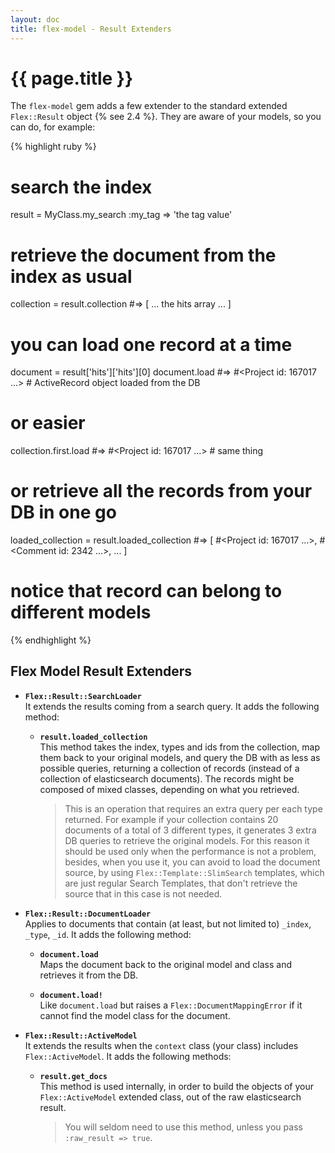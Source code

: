 ```yaml
---
layout: doc
title: flex-model - Result Extenders
---
```


# {{ page.title }}

The `flex-model` gem adds a few extender to the standard extended `Flex::Result` object {% see 2.4 %}. They are aware of your models, so you can do, for example:

{% highlight ruby %}

# search the index
result = MyClass.my_search :my_tag => 'the tag value'

# retrieve the document from the index as usual
collection = result.collection
#=> [ ... the hits array ... ]

# you can load one record at a time
document = result['hits']['hits'][0]
document.load
#=> #<Project id: 167017 ...> # ActiveRecord object loaded from the DB

# or easier
collection.first.load
#=> #<Project id: 167017 ...> # same thing

# or retrieve all the records from your DB in one go
loaded_collection = result.loaded_collection
#=> [ #<Project id: 167017 ...>, #<Comment id: 2342 ...>, ... ]

# notice that record can belong to different models

{% endhighlight %}

## Flex Model Result Extenders

* __`Flex::Result::SearchLoader`__<br>
  It extends the results coming from a search query. It adds the following method:

  * __`result.loaded_collection`__<br>
    This method takes the index, types and ids from the collection, map them back to your original models, and query the DB with as less as possible queries, returning a collection of records (instead of a collection of elasticsearch documents). The records might be composed of mixed classes, depending on what you retrieved.

    > This is an operation that requires an extra query per each type returned. For example if your collection contains 20 documents of a total of 3 different types, it generates 3 extra DB queries to retrieve the original models. For this reason it should be used only when the performance is not a problem, besides, when you use it, you can avoid to load the document source, by using `Flex::Template::SlimSearch` templates, which are just regular Search Templates, that don't retrieve the source that in this case is not needed.

* __`Flex::Result::DocumentLoader`__<br>
  Applies to documents that contain (at least, but not limited to) `_index`, `_type`, `_id`. It adds the following method:

  * __`document.load`__<br>
    Maps the document back to the original model and class and retrieves it from the DB.

  * __`document.load!`__<br>
    Like `document.load` but raises a `Flex::DocumentMappingError` if it cannot find the model class for the document.

* __`Flex::Result::ActiveModel`__<br>
    It extends the results when the `context` class (your class) includes `Flex::ActiveModel`. It adds the following methods:

  * __`result.get_docs`__<br>
    This method is used internally, in order to build the objects of your `Flex::ActiveModel` extended class, out of the raw elasticsearch result.

    > You will seldom need to use this method, unless you pass `:raw_result => true`.
